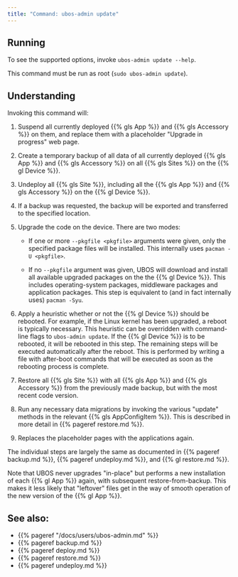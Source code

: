 ```yaml
---
title: "Command: ubos-admin update"
---
```


## Running

To see the supported options, invoke ``ubos-admin update --help``.

This command must be run as root (``sudo ubos-admin update``).

## Understanding

Invoking this command will:

1. Suspend all currently deployed {{% gls App %}} and {{% gls Accessory %}} on them, and
   replace them with a placeholder "Upgrade in progress" web page.

1. Create a temporary backup of all data of all currently deployed {{% gls App %}} and {{% gls Accessory %}}
   on all {{% gls Sites %}} on the {{% gl Device %}}.

1. Undeploy all {{% gls Site %}}, including all the {{% gls App %}} and {{% gls Accessory %}}
   on the {{% gl Device %}}.

1. If a backup was requested, the backup will be exported and transferred to the
   specified location.

1. Upgrade the code on the device. There are two modes:

   * If one or more ``--pkgfile <pkgfile>`` arguments were given, only the specified
     package files will be installed. This internally uses ``pacman -U <pkgfile>``.

   * If no ``--pkgfile`` argument was given, UBOS will download and install all available
     upgraded packages on the the {{% gl Device %}}. This includes operating-system packages,
     middleware packages and application packages. This step is equivalent to (and in fact
     internally uses) ``pacman -Syu``.

1. Apply a heuristic whether or not the {{% gl Device %}} should be rebooted. For example, if the
   Linux kernel has been upgraded, a reboot is typically necessary. This heuristic can
   be overridden with command-line flags to ``ubos-admin update``. If the {{% gl Device %}} is to
   be rebooted, it will be rebooted in this step. The remaining steps will be executed
   automatically after the reboot. This is performed by writing a file with after-boot
   commands that will be executed as soon as the rebooting process is complete.

1. Restore all {{% gls Site %}} with all {{% gls App %}} and {{% gls Accessory %}} from the previously
   made backup, but with the most recent code version.

1. Run any necessary data migrations by invoking the various "update" methods in the
   relevant {{% gls AppConfigItem %}}. This is described in more detail in
   {{% pageref restore.md %}}.

1. Replaces the placeholder pages with the applications again.

The individual steps are largely the same as documented in {{% pageref backup.md %}},
{{% pageref undeploy.md %}}, and {{% gl restore.md %}}.

Note that UBOS never upgrades "in-place" but performs a new installation of each {{% gl App %}}
again, with subsequent restore-from-backup. This makes it less likely that "leftover" files
get in the way of smooth operation of the new version of the {{% gl App %}}.

## See also:

* {{% pageref "/docs/users/ubos-admin.md" %}}
* {{% pageref backup.md %}}
* {{% pageref deploy.md %}}
* {{% pageref restore.md %}}
* {{% pageref undeploy.md %}}
